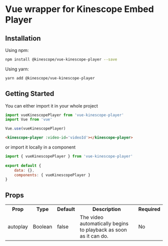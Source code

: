 # Vue wrapper for Kinescope Embed Player 

## Installation

Using npm:

```bash
npm install @kinescope/vue-kinescope-player --save
```

Using yarn:

```bash
yarn add @kinescope/vue-kinescope-player
```

## Getting Started

You can either import it in your whole project

 ```js
import vueKinescopePlayer from 'vue-kinescope-player'
import Vue from 'vue'

Vue.use(vueKinescopePlayer)
```
```html
<kinescope-player :video-id='videoId'></kinescope-player>	
```

or import it locally in a component

```js
import { vueKinescopePlayer } from 'vue-kinescope-player'
  
export default {
	data: {},
	components: { vueKinescopePlayer }
}
```

## Props
<table>
	<tr>
    <th>Prop</th>
    <th>Type</th>
    <th>Default</th>
    <th>Description</th>
    <th>Required</th>
  </tr>
  <tr>
      <td>autoplay</td>
      <td>Boolean</td>
      <td>false</td>
      <td>The video automatically begins to playback as soon as it can do.</td>
      <td>No</td>
  </tr>
</table>